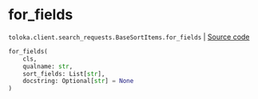 # for_fields
`toloka.client.search_requests.BaseSortItems.for_fields` | [Source code](https://github.com/Toloka/toloka-kit/blob/v1.1.4/src/client/search_requests.py#L128)

```python
for_fields(
    cls,
    qualname: str,
    sort_fields: List[str],
    docstring: Optional[str] = None
)
```

